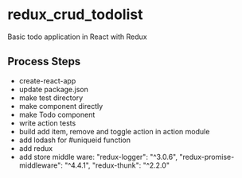 # redux_crud_todolist
Basic todo application in React with Redux


## Process Steps
- create-react-app
- update package.json
- make test directory
- make component directly
- make Todo component
- write action tests
- build add item, remove and toggle action in action module
- add lodash for #uniqueid function
- add redux
- add store middle ware:
  "redux-logger": "^3.0.6",
    "redux-promise-middleware": "^4.4.1",
"redux-thunk": "^2.2.0"
